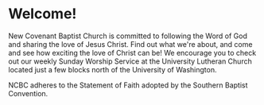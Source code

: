 # Welcome!

New Covenant Baptist Church is committed to following the Word of God and sharing the love of Jesus Christ. Find out what we're about, and come and see how exciting the love of Christ can be! We encourage you to check out our weekly Sunday Worship Service at the University Lutheran Church located just a few blocks north of the University of Washington.

NCBC adheres to the Statement of Faith adopted by the Southern Baptist Convention.